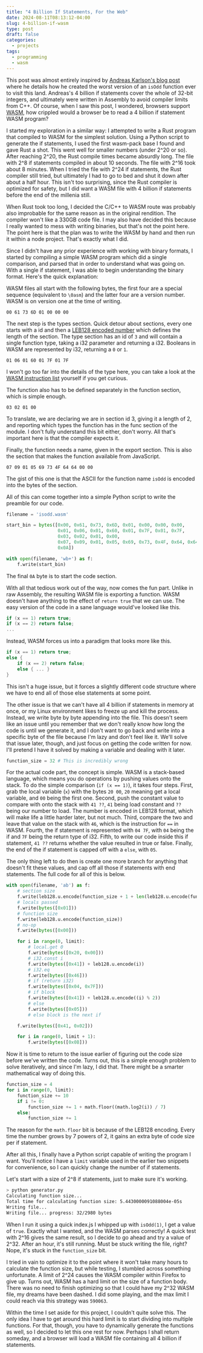 ```yaml
---
title: "4 Billion If Statements, For the Web"
date: 2024-08-11T08:13:12-04:00
slug: 4-billion-if-wasm 
type: post
draft: false
categories:
  - projects
tags:
  - programming
  - wasm
---
```


This post was almost entirely inspired by [Andreas Karlson's blog post](https://andreasjhkarlsson.github.io/jekyll/update/2023/12/27/4-billion-if-statements.html) where he details how he created the worst version of an `isOdd` function ever to visit this land.
Andreas's 4 billion if statements cover the whole of 32-bit integers, and ultimately were written in Assembly to avoid compiler limits from C++.
Of course, when I saw this post, I wondered, browsers support [WASM](https://en.wikipedia.org/wiki/WebAssembly), how crippled would a browser be to read a 4 billion if statement WASM program?

I started my exploration in a similar way: I attempted to write a Rust program that compiled to WASM for the simplest solution.
Using a Python script to generate the if statements, I used the first wasm-pack base I found and gave Rust a shot.
This went well for smaller numbers (under 2^20 or so).  After reaching 2^20, the Rust compile times became absurdly long.
The file with 2^8 if statements compiled in about 10 seconds.  The file with 2^16 took about 8 minutes.
When I tried the file with 2^24 if statements, the Rust compiler still tried, but ultimately I had to go to bed and shut it down after about a half hour.
This isn't too surprising, since the Rust compiler is optimized for safety, but I did want a WASM file with 4 billion if statements before the end of the millenia still.

When Rust took too long, I decided the C/C++ to WASM route was probably also improbable for the same reason as in the original rendition.  The compiler won't like a 330GB code file.
I may also have decided this because I really wanted to mess with writing binaries, but that's not the point here.
The point here is that the plan was to write the WASM by hand and then run it within a node project.  That's exactly what I did.

Since I didn't have any prior experience with working with binary formats, I started by compiling a simple WASM program which did a single comparison, and parsed that in order to understand what was going on.
With a single if statement, I was able to begin understanding the binary format.  Here's the quick explanation:

WASM files all start with the following bytes, the first four are a special sequence (equivalent to `\0asm`) and the latter four are a version number.  WASM is on version one at the time of writing.
```bytes
00 61 73 6D 01 00 00 00
```

The next step is the types section.  Quick detour about sections, every one starts with a id and then a [LEB128 encoded number](https://en.wikipedia.org/wiki/LEB128) which defines the length of the section.
The type section has an id of `3` and will contain a single function type, taking a i32 parameter and returning a i32.  Booleans in WASM are represented by i32, returning a `0` or `1`.
```bytes
01 06 01 60 01 7F 01 7F
```
I won't go too far into the details of the type here, you can take a look at the [WASM instruction list](https://webassembly.github.io/spec/core/appendix/index-instructions.html) yourself if you get curious.

The function also has to be defined separately in the function section, which is simple enough.
```bytes
03 02 01 00
```
To translate, we are declaring we are in section id 3, giving it a length of 2, and reporting which types the function has in the func section of the module.
I don't fully understand this bit either, don't worry.  All that's important here is that the compiler expects it.

Finally, the function needs a name, given in the export section.  This is also the section that makes the function available from JavaScript.
```bytes
07 09 01 05 69 73 4F 64 64 00 00
```
The gist of this one is that the ASCII for the function name `isOdd` is encoded into the bytes of the section.

All of this can come together into a simple Python script to write the preamble for our code.
```py
filename = 'isodd.wasm'

start_bin = bytes([0x00, 0x61, 0x73, 0x6D, 0x01, 0x00, 0x00, 0x00,
                   0x01, 0x06, 0x01, 0x60, 0x01, 0x7F, 0x01, 0x7F,
                   0x03, 0x02, 0x01, 0x00,
                   0x07, 0x09, 0x01, 0x05, 0x69, 0x73, 0x4F, 0x64, 0x64, 0x00, 0x00,
                   0x0A])

with open(filename, 'wb+') as f:
    f.write(start_bin)
```
The final `0A` byte is to start the code section.

With all that tedious work out of the way, now comes the fun part.  Unlike in raw Assembly, the resulting WASM file is exporting a function.  WASM doesn't have anything to the effect of `return true` that we can use.
The easy version of the code in a sane language would've looked like this.
```c++
if (x == 1) return true;
if (x == 2) return false;
...
```
Instead, WASM forces us into a paradigm that looks more like this.
```c++
if (x == 1) return true;
else {
    if (x == 2) return false;
    else { ... }
}
```
This isn't a huge issue, but it forces a slightly different code structure where we have to end all of those else statements at some point.

The other issue is that we can't have all 4 billion if statements in memory at once, or my Linux environment likes to freeze up and kill the process.  Instead, we write byte by byte appending into the file.
This doesn't seem like an issue until you remember that we don't really know how long the code is until we generate it, and I don't want to go back and write into a specific byte of the file because I'm lazy and don't feel like it.
We'll solve that issue later, though, and just focus on getting the code written for now.  I'll pretend I have it solved by making a variable and dealing with it later.
```py
function_size = 32 # This is incredibly wrong
```

For the actual code part, the concept is simple.  WASM is a stack-based language, which means you do operations by pushing values onto the stack.
To do the simple comparison (`if (x == 1)`), it takes four steps.  First, grab the local variable (`x`) with the bytes `20 00`, `20` meaning get a local variable, and `00` being the first one.
Second, push the constant value to compare with onto the stack with `41 ??`, `41` being load constant and `??` being our number to load.  The number is encoded in LEB128 format, which will make life a little harder later, but not much.
Third, compare the two and leave that value on the stack with `46`, which is the instruction for `==` in WASM.
Fourth, the if statement is represented with `04 7F`, with `04` being the if and `7F` being the return type of i32.
Fifth, to write our code inside this if statement, `41 ??` returns whether the value resulted in true or false.
Finally, the end of the if statement is capped off with a `else`, with `05`.

The only thing left to do then is create one more branch for anything that doesn't fit these values, and cap off all those if statements with end statements.
The full code for all of this is below.
```py
with open(filename, 'ab') as f:
    # section size
    f.write(leb128.u.encode(function_size + 1 + len(leb128.u.encode(function_size))))
    # locals passed
    f.write(bytes([0x01]))
    # function size
    f.write(leb128.u.encode(function_size))
    # no-op
    f.write(bytes([0x00]))

    for i in range(0, limit):
        # local.get 0
        f.write(bytes([0x20, 0x00]))
        # i32.const i
        f.write(bytes([0x41]) + leb128.u.encode(i))
        # i32.eq
        f.write(bytes([0x46]))
        # if (return i32)
        f.write(bytes([0x04, 0x7F]))
        # if block
        f.write(bytes([0x41]) + leb128.u.encode((i) % 2))
        # else
        f.write(bytes([0x05]))
        # else block is the next if

    f.write(bytes([0x41, 0x02]))

    for i in range(0, limit + 1):
        f.write(bytes([0x0B]))
```

Now it is time to return to the issue earlier of figuring out the code size before we've written the code.  Turns out, this is a simple enough problem to solve iteratively, and since I'm lazy, I did that.
There might be a smarter mathematical way of doing this.
```py
function_size = 4
for i in range(0, limit):
    function_size += 10
    if i != 0:
        function_size += 1 + math.floor((math.log2(i)) / 7)
    else:
        function_size += 1
```
The reason for the `math.floor` bit is because of the LEB128 encoding.  Every time the number grows by 7 powers of 2, it gains an extra byte of code size per if statement.

After all this, I finally have a Python script capable of writing the program I want.
You'll notice I have a `limit` variable used in the earlier two snippets for convenience, so I can quickly change the number of if statements.

Let's start with a size of 2^8 if statements, just to make sure it's working.
```bash
> python generator.py
Calculating function size...
Total time for calculating function size: 5.4430000091088004e-05s
Writing file...
Writing file... progress: 32/2980 bytes
```
When I run it using a quick index.js I whipped up with `isOdd(1)`, I get a value of `true`.  Exactly what I wanted, and the WASM parses correctly!
A quick test with 2^16 gives the same result, so I decide to go ahead and try a value of 2^32.
After an hour, it's still running.  Must be stuck writing the file, right?  Nope, it's stuck in the `function_size` bit.

I tried in vain to optimize it to the point where it won't take many hours to calculate the function size, but while testing, I stumbled across something unfortunate.
A limit of 2^24 causes the WASM compiler within Firefox to give up.  Turns out, WASM has a hard limit on the size of a function body.
There was no need to finish optimizing so that I could have my 2^32 WASM file, my dreams have been dashed.
I did some playing, and the max limit I could reach via this strategy was `590063`.

Within the time I set aside for this project, I couldn't quite solve this.  The only idea I have to get around this hard limit is to start dividing into multiple functions.
For that, though, you have to dynamically generate the functions as well, so I decided to let this one rest for now.  Perhaps I shall return someday, and a browser will load a WASM file containing all 4 billion if statements.
